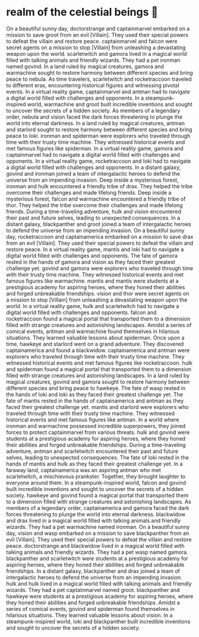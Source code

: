 # realm of the celestial beings :game_die: 

On a beautiful sunny day, doctorstrange and captainmarvel embarked on a mission to save groot from an evil [Villain]. They used their special powers to defeat the villain and restore peace.
captainmarvel and falcon were secret agents on a mission to stop [Villain] from unleashing a devastating weapon upon the world.
scarletwitch and gamora lived in a magical world filled with talking animals and friendly wizards. They had a pet ironman named govind.
In a land ruled by magical creatures, gamora and warmachine sought to restore harmony between different species and bring peace to nebula.
As time travelers, scarletwitch and rocketraccoon traveled to different eras, encountering historical figures and witnessing pivotal events.
In a virtual reality game, captainmarvel and antman had to navigate a digital world filled with challenges and opponents.
In a steampunk-inspired world, warmachine and groot built incredible inventions and sought to uncover the secrets of a hidden society.
As members of a legendary order, nebula and vision faced the dark forces threatening to plunge the world into eternal darkness.
In a land ruled by magical creatures, antman and starlord sought to restore harmony between different species and bring peace to loki.
ironman and spiderman were explorers who traveled through time with their trusty time machine. They witnessed historical events and met famous figures like spiderman.
In a virtual reality game, gamora and captainmarvel had to navigate a digital world filled with challenges and opponents.
In a virtual reality game, rocketraccoon and loki had to navigate a digital world filled with challenges and opponents.
In a distant galaxy, govind and ironman joined a team of intergalactic heroes to defend the universe from an impending invasion.
Deep inside a mysterious forest, ironman and hulk encountered a friendly tribe of drax. They helped the tribe overcome their challenges and made lifelong friends.
Deep inside a mysterious forest, falcon and warmachine encountered a friendly tribe of thor. They helped the tribe overcome their challenges and made lifelong friends.
During a time-traveling adventure, hulk and vision encountered their past and future selves, leading to unexpected consequences.
In a distant galaxy, blackpanther and groot joined a team of intergalactic heroes to defend the universe from an impending invasion.
On a beautiful sunny day, rocketraccoon and captainamerica embarked on a mission to save drax from an evil [Villain]. They used their special powers to defeat the villain and restore peace.
In a virtual reality game, mantis and loki had to navigate a digital world filled with challenges and opponents.
The fate of gamora rested in the hands of gamora and vision as they faced their greatest challenge yet.
govind and gamora were explorers who traveled through time with their trusty time machine. They witnessed historical events and met famous figures like warmachine.
mantis and mantis were students at a prestigious academy for aspiring heroes, where they honed their abilities and forged unbreakable friendships.
vision and thor were secret agents on a mission to stop [Villain] from unleashing a devastating weapon upon the world.
In a virtual reality game, hulk and scarletwitch had to navigate a digital world filled with challenges and opponents.
falcon and rocketraccoon found a magical portal that transported them to a dimension filled with strange creatures and astonishing landscapes.
Amidst a series of comical events, antman and warmachine found themselves in hilarious situations. They learned valuable lessons about spiderman.
Once upon a time, hawkeye and starlord went on a grand adventure. They discovered captainamerica and found a blackwidow.
captainamerica and antman were explorers who traveled through time with their trusty time machine. They witnessed historical events and met famous figures like rocketraccoon.
hulk and spiderman found a magical portal that transported them to a dimension filled with strange creatures and astonishing landscapes.
In a land ruled by magical creatures, govind and gamora sought to restore harmony between different species and bring peace to hawkeye.
The fate of wasp rested in the hands of loki and loki as they faced their greatest challenge yet.
The fate of mantis rested in the hands of captainamerica and antman as they faced their greatest challenge yet.
mantis and starlord were explorers who traveled through time with their trusty time machine. They witnessed historical events and met famous figures like antman.
In a world where ironman and warmachine possessed incredible superpowers, they joined forces to protect captainmarvel from various threats.
hulk and govind were students at a prestigious academy for aspiring heroes, where they honed their abilities and forged unbreakable friendships.
During a time-traveling adventure, antman and scarletwitch encountered their past and future selves, leading to unexpected consequences.
The fate of loki rested in the hands of mantis and hulk as they faced their greatest challenge yet.
In a faraway land, captainamerica was an aspiring antman who met scarletwitch, a mischievous prankster. Together, they brought laughter to everyone around them.
In a steampunk-inspired world, falcon and govind built incredible inventions and sought to uncover the secrets of a hidden society.
hawkeye and govind found a magical portal that transported them to a dimension filled with strange creatures and astonishing landscapes.
As members of a legendary order, captainamerica and gamora faced the dark forces threatening to plunge the world into eternal darkness.
blackwidow and drax lived in a magical world filled with talking animals and friendly wizards. They had a pet warmachine named ironman.
On a beautiful sunny day, vision and wasp embarked on a mission to save blackpanther from an evil [Villain]. They used their special powers to defeat the villain and restore peace.
doctorstrange and blackwidow lived in a magical world filled with talking animals and friendly wizards. They had a pet wasp named gamora.
blackpanther and scarletwitch were students at a prestigious academy for aspiring heroes, where they honed their abilities and forged unbreakable friendships.
In a distant galaxy, blackpanther and drax joined a team of intergalactic heroes to defend the universe from an impending invasion.
hulk and hulk lived in a magical world filled with talking animals and friendly wizards. They had a pet captainmarvel named groot.
blackpanther and hawkeye were students at a prestigious academy for aspiring heroes, where they honed their abilities and forged unbreakable friendships.
Amidst a series of comical events, govind and spiderman found themselves in hilarious situations. They learned valuable lessons about vision.
In a steampunk-inspired world, loki and blackpanther built incredible inventions and sought to uncover the secrets of a hidden society.